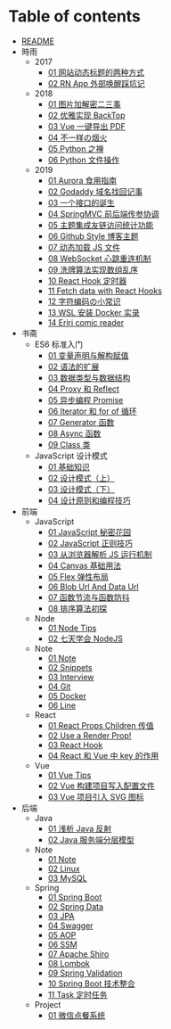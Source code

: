 # Table of contents

- [README](README.md)
- 時雨
  - 2017
    - [01 网站动态标题的两种方式](時雨/2017/01-网站动态标题的两种方式.md)
    - [02 RN App 外部唤醒踩坑记](時雨/2017/02-RN-App-外部唤醒踩坑记.md)
  - 2018
    - [01 图片加解密二三事](時雨/2018/01-图片加解密二三事.md)
    - [02 优雅实现 BackTop](時雨/2018/02-优雅实现-BackTop.md)
    - [03 Vue 一键导出 PDF](時雨/2018/03-Vue-一键导出-PDF.md)
    - [04 不一样の烟火](時雨/2018/04-不一样の烟火.md)
    - [05 Python 之禅](時雨/2018/05-Python-之禅.md)
    - [06 Python 文件操作](時雨/2018/06-Python-文件操作.md)
  - 2019
    - [01 Aurora 食用指南](時雨/2019/01-Aurora-食用指南.md)
    - [02 Godaddy 域名找回记事](時雨/2019/02-Godaddy-域名找回记事.md)
    - [03 一个接口的诞生](時雨/2019/03-一个接口的诞生.md)
    - [04 SpringMVC 前后端传参协调](時雨/2019/04-SpringMVC-前后端传参协调.md)
    - [05 主题集成友链访问统计功能](時雨/2019/05-主题集成友链访问统计功能.md)
    - [06 Github Style 博客主题](時雨/2019/06-Github-Style-博客主题.md)
    - [07 动态加载 JS 文件](時雨/2019/07-动态加载-JS-文件.md)
    - [08 WebSocket 心跳重连机制](時雨/2019/08-WebSocket-心跳重连机制.md)
    - [09 洗牌算法实现数组乱序](時雨/2019/09-洗牌算法实现数组乱序.md)
    - [10 React Hook 定时器](時雨/2019/10-React-Hook-定时器.md)
    - [11 Fetch data with React Hooks](時雨/2019/11-Fetch-data-with-React-Hooks.md)
    - [12 字符编码の小常识](時雨/2019/12-字符编码の小常识.md)
    - [13 WSL 安装 Docker 实录](時雨/2019/13-WSL-安装-Docker-实录.md)
    - [14 Eriri comic reader](時雨/2019/14-Eriri-comic-reader.md)
- 书斋
  - ES6 标准入门
    - [01 变量声明与解构赋值](书斋/ES6-标准入门/01-变量声明与解构赋值.md)
    - [02 语法的扩展](书斋/ES6-标准入门/02-语法的扩展.md)
    - [03 数据类型与数据结构](书斋/ES6-标准入门/03-数据类型与数据结构.md)
    - [04 Proxy 和 Reflect](书斋/ES6-标准入门/04-Proxy-和-Reflect.md)
    - [05 异步编程 Promise](书斋/ES6-标准入门/05-异步编程-Promise.md)
    - [06 Iterator 和 for of 循环](书斋/ES6-标准入门/06-Iterator-和-for-of-循环.md)
    - [07 Generator 函数](书斋/ES6-标准入门/07-Generator-函数.md)
    - [08 Async 函数](书斋/ES6-标准入门/08-Async-函数.md)
    - [09 Class 类](书斋/ES6-标准入门/09-Class-类.md)
  - JavaScript 设计模式
    - [01 基础知识](书斋/JavaScript-设计模式/01-基础知识.md)
    - [02 设计模式（上）](书斋/JavaScript-设计模式/02-设计模式（上）.md)
    - [03 设计模式（下）](书斋/JavaScript-设计模式/03-设计模式（下）.md)
    - [04 设计原则和编程技巧](书斋/JavaScript-设计模式/04-设计原则和编程技巧.md)
- 前端
  - JavaScript
    - [01 JavaScript 秘密花园](前端/JavaScript/01-JavaScript-秘密花园.md)
    - [02 JavaScript 正则技巧](前端/JavaScript/02-JavaScript-正则技巧.md)
    - [03 从浏览器解析 JS 运行机制](前端/JavaScript/03-从浏览器解析-JS-运行机制.md)
    - [04 Canvas 基础用法](前端/JavaScript/04-Canvas-基础用法.md)
    - [05 Flex 弹性布局](前端/JavaScript/05-Flex-弹性布局.md)
    - [06 Blob Url And Data Url](前端/JavaScript/06-Blob-Url-And-Data-Url.md)
    - [07 函数节流与函数防抖](前端/JavaScript/07-函数节流与函数防抖.md)
    - [08 排序算法初探](前端/JavaScript/08-排序算法初探.md)
  - Node
    - [01 Node Tips](前端/Node/01-Node-Tips.md)
    - [02 七天学会 NodeJS](前端/Node/02-七天学会-NodeJS.md)
  - Note
    - [01 Note](前端/Note/01-Note.md)
    - [02 Snippets](前端/Note/02-Snippets.md)
    - [03 Interview](前端/Note/03-Interview.md)
    - [04 Git](前端/Note/04-Git.md)
    - [05 Docker](前端/Note/05-Docker.md)
    - [06 Line](前端/Note/06-Line.md)
  - React
    - [01 React Props Children 传值](前端/React/01-React-Props-Children-传值.md)
    - [02 Use a Render Prop!](前端/React/02-Use-a-Render-Prop!.md)
    - [03 React Hook](前端/React/03-React-Hook.md)
    - [04 React 和 Vue 中 key 的作用](前端/React/04-React-和-Vue-中-key-的作用.md)
  - Vue
    - [01 Vue Tips](前端/Vue/01-Vue-Tips.md)
    - [02 Vue 构建项目写入配置文件](前端/Vue/02-Vue-构建项目写入配置文件.md)
    - [03 Vue 项目引入 SVG 图标](前端/Vue/03-Vue-项目引入-SVG-图标.md)
- 后端
  - Java
    - [01 浅析 Java 反射](后端/Java/01-浅析-Java-反射.md)
    - [02 Java 服务端分层模型](后端/Java/02-Java-服务端分层模型.md)
  - Note
    - [01 Note](后端/Note/01-Note.md)
    - [02 Linux](后端/Note/02-Linux.md)
    - [03 MySQL](后端/Note/03-MySQL.md)
  - Spring
    - [01 Spring Boot](后端/Spring/01-Spring-Boot.md)
    - [02 Spring Data](后端/Spring/02-Spring-Data.md)
    - [03 JPA](后端/Spring/03-JPA.md)
    - [04 Swagger](后端/Spring/04-Swagger.md)
    - [05 AOP](后端/Spring/05-AOP.md)
    - [06 SSM](后端/Spring/06-SSM.md)
    - [07 Apache Shiro](后端/Spring/07-Apache-Shiro.md)
    - [08 Lombok](后端/Spring/08-Lombok.md)
    - [09 Spring Validation](后端/Spring/09-Spring-Validation.md)
    - [10 Spring Boot 技术整合](后端/Spring/10-Spring-Boot-技术整合.md)
    - [11 Task 定时任务](后端/Spring/11-Task-定时任务.md)
  - Project
    - [01 微信点餐系统](后端/Project/01-微信点餐系统.md)
